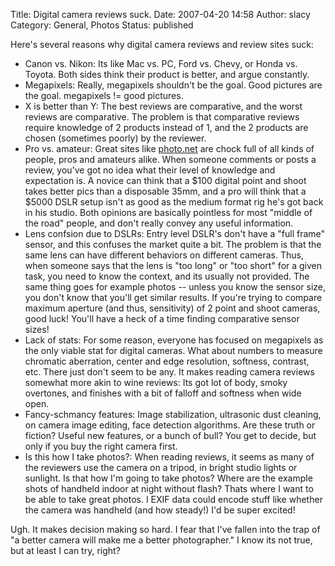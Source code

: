 Title: Digital camera reviews suck. 
Date: 2007-04-20 14:58
Author: slacy
Category: General, Photos
Status: published

Here's several reasons why digital camera reviews and review sites suck:

-   Canon vs. Nikon: Its like Mac vs. PC, Ford vs. Chevy, or Honda vs.
    Toyota. Both sides think their product is better, and
    argue constantly.
-   Megapixels: Really, megapixels shouldn't be the goal. Good pictures
    are the goal. megapixels != good pictures.
-   X is better than Y: The best reviews are comparative, and the worst
    reviews are comparative. The problem is that comparative reviews
    require knowledge of 2 products instead of 1, and the 2 products are
    chosen (sometimes poorly) by the reviewer.
-   Pro vs. amateur: Great sites like [photo.net](http://photo.net) are
    chock full of all kinds of people, pros and amateurs alike. When
    someone comments or posts a review, you've got no idea what their
    level of knowledge and expectation is. A novice can think that a
    \$100 digital point and shoot takes better pics than a disposable
    35mm, and a pro will think that a \$5000 DSLR setup isn't as good as
    the medium format rig he's got back in his studio. Both opinions are
    basically pointless for most "middle of the road" people, and don't
    really convey any useful information.
-   Lens confsion due to DSLRs: Entry level DSLR's don't have a "full
    frame" sensor, and this confuses the market quite a bit. The problem
    is that the same lens can have different behaviors on
    different cameras. Thus, when someone says that the lens is "too
    long" or "too short" for a given task, you need to know the context,
    and its usually not provided. The same thing goes for example photos
    -- unless you know the sensor size, you don't know that you'll get
    similar results. If you're trying to compare maximum aperture (and
    thus, sensitivity) of 2 point and shoot cameras, good luck! You'll
    have a heck of a time finding comparative sensor sizes!
-   Lack of stats: For some reason, everyone has focused on megapixels
    as the only viable stat for digital cameras. What about numbers to
    measure chromatic aberration, center and edge resolution, softness,
    contrast, etc. There just don't seem to be any. It makes reading
    camera reviews somewhat more akin to wine reviews: Its got lot of
    body, smoky overtones, and finishes with a bit of falloff and
    softness when wide open.
-   Fancy-schmancy features: Image stabilization, ultrasonic dust
    cleaning, on camera image editing, face detection algorithms. Are
    these truth or fiction? Useful new features, or a bunch of bull? You
    get to decide, but only if you buy the right camera first.
-   Is this how I take photos?: When reading reviews, it seems as many
    of the reviewers use the camera on a tripod, in bright studio lights
    or sunlight. Is that how I'm going to take photos? Where are the
    example shots of handheld indoor at night without flash? Thats where
    I want to be able to take great photos. I EXIF data could encode
    stuff like whether the camera was handheld (and how steady!) I'd be
    super excited!

Ugh. It makes decision making so hard. I fear that I've fallen into the
trap of "a better camera will make me a better photographer." I know its
not true, but at least I can try, right?
